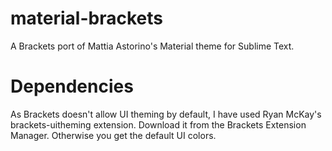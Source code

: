# material-brackets
A Brackets port of Mattia Astorino's Material theme for Sublime Text.

# Dependencies

As Brackets doesn't allow UI theming by default, I have used Ryan McKay's brackets-uitheming extension. Download it from the Brackets Extension Manager. Otherwise you get the default UI colors.